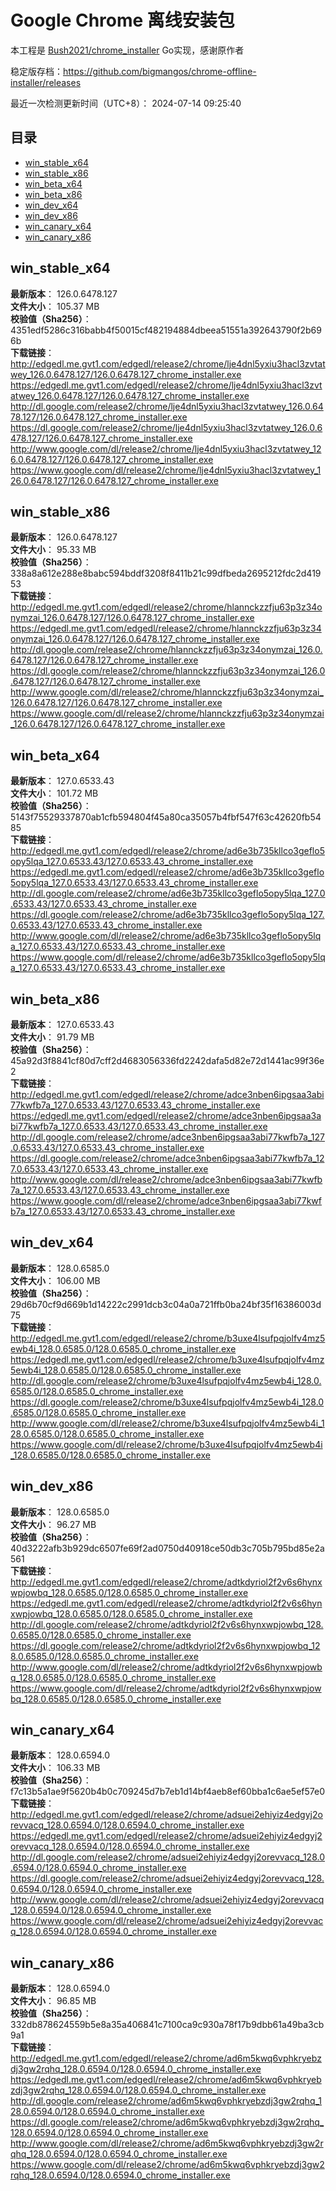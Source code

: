 # Google Chrome 离线安装包
本工程是 [Bush2021/chrome_installer](https://github.com/Bush2021/chrome_installer) Go实现，感谢原作者

稳定版存档：<https://github.com/bigmangos/chrome-offline-installer/releases>

最近一次检测更新时间（UTC+8）：
2024-07-14 09:25:40

## 目录
* [win_stable_x64](https://github.com/bigmangos/chrome-offline-installer?tab=readme-ov-file#win_stable_x64)
* [win_stable_x86](https://github.com/bigmangos/chrome-offline-installer?tab=readme-ov-file#win_stable_x86)
* [win_beta_x64](https://github.com/bigmangos/chrome-offline-installer?tab=readme-ov-file#win_beta_x64)
* [win_beta_x86](https://github.com/bigmangos/chrome-offline-installer?tab=readme-ov-file#win_beta_x86)
* [win_dev_x64](https://github.com/bigmangos/chrome-offline-installer?tab=readme-ov-file#win_dev_x64)
* [win_dev_x86](https://github.com/bigmangos/chrome-offline-installer?tab=readme-ov-file#win_dev_x86)
* [win_canary_x64](https://github.com/bigmangos/chrome-offline-installer?tab=readme-ov-file#win_canary_x64)
* [win_canary_x86](https://github.com/bigmangos/chrome-offline-installer?tab=readme-ov-file#win_canary_x86)

## win_stable_x64
**最新版本**： 126.0.6478.127  
**文件大小**： 105.37 MB  
**校验值（Sha256）**： 4351edf5286c316babb4f50015cf482194884dbeea51551a392643790f2b696b  
**下载链接**：
http://edgedl.me.gvt1.com/edgedl/release2/chrome/lje4dnl5yxiu3hacl3zvtatwey_126.0.6478.127/126.0.6478.127_chrome_installer.exe
https://edgedl.me.gvt1.com/edgedl/release2/chrome/lje4dnl5yxiu3hacl3zvtatwey_126.0.6478.127/126.0.6478.127_chrome_installer.exe
http://dl.google.com/release2/chrome/lje4dnl5yxiu3hacl3zvtatwey_126.0.6478.127/126.0.6478.127_chrome_installer.exe
https://dl.google.com/release2/chrome/lje4dnl5yxiu3hacl3zvtatwey_126.0.6478.127/126.0.6478.127_chrome_installer.exe
http://www.google.com/dl/release2/chrome/lje4dnl5yxiu3hacl3zvtatwey_126.0.6478.127/126.0.6478.127_chrome_installer.exe
https://www.google.com/dl/release2/chrome/lje4dnl5yxiu3hacl3zvtatwey_126.0.6478.127/126.0.6478.127_chrome_installer.exe
## win_stable_x86
**最新版本**： 126.0.6478.127  
**文件大小**： 95.33 MB  
**校验值（Sha256）**： 338a8a612e288e8babc594bddf3208f8411b21c99dfbeda2695212fdc2d41953  
**下载链接**：
http://edgedl.me.gvt1.com/edgedl/release2/chrome/hlannckzzfju63p3z34onymzai_126.0.6478.127/126.0.6478.127_chrome_installer.exe
https://edgedl.me.gvt1.com/edgedl/release2/chrome/hlannckzzfju63p3z34onymzai_126.0.6478.127/126.0.6478.127_chrome_installer.exe
http://dl.google.com/release2/chrome/hlannckzzfju63p3z34onymzai_126.0.6478.127/126.0.6478.127_chrome_installer.exe
https://dl.google.com/release2/chrome/hlannckzzfju63p3z34onymzai_126.0.6478.127/126.0.6478.127_chrome_installer.exe
http://www.google.com/dl/release2/chrome/hlannckzzfju63p3z34onymzai_126.0.6478.127/126.0.6478.127_chrome_installer.exe
https://www.google.com/dl/release2/chrome/hlannckzzfju63p3z34onymzai_126.0.6478.127/126.0.6478.127_chrome_installer.exe
## win_beta_x64
**最新版本**： 127.0.6533.43  
**文件大小**： 101.72 MB  
**校验值（Sha256）**： 5143f75529337870ab1cfb594804f45a80ca35057b4fbf547f63c42620fb5485  
**下载链接**：
http://edgedl.me.gvt1.com/edgedl/release2/chrome/ad6e3b735kllco3geflo5opy5lqa_127.0.6533.43/127.0.6533.43_chrome_installer.exe
https://edgedl.me.gvt1.com/edgedl/release2/chrome/ad6e3b735kllco3geflo5opy5lqa_127.0.6533.43/127.0.6533.43_chrome_installer.exe
http://dl.google.com/release2/chrome/ad6e3b735kllco3geflo5opy5lqa_127.0.6533.43/127.0.6533.43_chrome_installer.exe
https://dl.google.com/release2/chrome/ad6e3b735kllco3geflo5opy5lqa_127.0.6533.43/127.0.6533.43_chrome_installer.exe
http://www.google.com/dl/release2/chrome/ad6e3b735kllco3geflo5opy5lqa_127.0.6533.43/127.0.6533.43_chrome_installer.exe
https://www.google.com/dl/release2/chrome/ad6e3b735kllco3geflo5opy5lqa_127.0.6533.43/127.0.6533.43_chrome_installer.exe
## win_beta_x86
**最新版本**： 127.0.6533.43  
**文件大小**： 91.79 MB  
**校验值（Sha256）**： 45a92d3f8841cf80d7cff2d4683056336fd2242dafa5d82e72d1441ac99f36e2  
**下载链接**：
http://edgedl.me.gvt1.com/edgedl/release2/chrome/adce3nben6ipgsaa3abi77kwfb7a_127.0.6533.43/127.0.6533.43_chrome_installer.exe
https://edgedl.me.gvt1.com/edgedl/release2/chrome/adce3nben6ipgsaa3abi77kwfb7a_127.0.6533.43/127.0.6533.43_chrome_installer.exe
http://dl.google.com/release2/chrome/adce3nben6ipgsaa3abi77kwfb7a_127.0.6533.43/127.0.6533.43_chrome_installer.exe
https://dl.google.com/release2/chrome/adce3nben6ipgsaa3abi77kwfb7a_127.0.6533.43/127.0.6533.43_chrome_installer.exe
http://www.google.com/dl/release2/chrome/adce3nben6ipgsaa3abi77kwfb7a_127.0.6533.43/127.0.6533.43_chrome_installer.exe
https://www.google.com/dl/release2/chrome/adce3nben6ipgsaa3abi77kwfb7a_127.0.6533.43/127.0.6533.43_chrome_installer.exe
## win_dev_x64
**最新版本**： 128.0.6585.0  
**文件大小**： 106.00 MB  
**校验值（Sha256）**： 29d6b70cf9d669b1d14222c2991dcb3c04a0a721ffb0ba24bf35f16386003d75  
**下载链接**：
http://edgedl.me.gvt1.com/edgedl/release2/chrome/b3uxe4lsufpqjolfv4mz5ewb4i_128.0.6585.0/128.0.6585.0_chrome_installer.exe
https://edgedl.me.gvt1.com/edgedl/release2/chrome/b3uxe4lsufpqjolfv4mz5ewb4i_128.0.6585.0/128.0.6585.0_chrome_installer.exe
http://dl.google.com/release2/chrome/b3uxe4lsufpqjolfv4mz5ewb4i_128.0.6585.0/128.0.6585.0_chrome_installer.exe
https://dl.google.com/release2/chrome/b3uxe4lsufpqjolfv4mz5ewb4i_128.0.6585.0/128.0.6585.0_chrome_installer.exe
http://www.google.com/dl/release2/chrome/b3uxe4lsufpqjolfv4mz5ewb4i_128.0.6585.0/128.0.6585.0_chrome_installer.exe
https://www.google.com/dl/release2/chrome/b3uxe4lsufpqjolfv4mz5ewb4i_128.0.6585.0/128.0.6585.0_chrome_installer.exe
## win_dev_x86
**最新版本**： 128.0.6585.0  
**文件大小**： 96.27 MB  
**校验值（Sha256）**： 40d3222afb3b929dc6507fe69f2ad0750d40918ce50db3c705b795bd85e2a561  
**下载链接**：
http://edgedl.me.gvt1.com/edgedl/release2/chrome/adtkdyriol2f2v6s6hynxwpjowbq_128.0.6585.0/128.0.6585.0_chrome_installer.exe
https://edgedl.me.gvt1.com/edgedl/release2/chrome/adtkdyriol2f2v6s6hynxwpjowbq_128.0.6585.0/128.0.6585.0_chrome_installer.exe
http://dl.google.com/release2/chrome/adtkdyriol2f2v6s6hynxwpjowbq_128.0.6585.0/128.0.6585.0_chrome_installer.exe
https://dl.google.com/release2/chrome/adtkdyriol2f2v6s6hynxwpjowbq_128.0.6585.0/128.0.6585.0_chrome_installer.exe
http://www.google.com/dl/release2/chrome/adtkdyriol2f2v6s6hynxwpjowbq_128.0.6585.0/128.0.6585.0_chrome_installer.exe
https://www.google.com/dl/release2/chrome/adtkdyriol2f2v6s6hynxwpjowbq_128.0.6585.0/128.0.6585.0_chrome_installer.exe
## win_canary_x64
**最新版本**： 128.0.6594.0  
**文件大小**： 106.33 MB  
**校验值（Sha256）**： f7c13b5a1ae9f5620b4b0c709245d7b7eb1d14bf4aeb8ef60bba1c6ae5ef57e0  
**下载链接**：
http://edgedl.me.gvt1.com/edgedl/release2/chrome/adsuei2ehiyiz4edgyj2orevvacq_128.0.6594.0/128.0.6594.0_chrome_installer.exe
https://edgedl.me.gvt1.com/edgedl/release2/chrome/adsuei2ehiyiz4edgyj2orevvacq_128.0.6594.0/128.0.6594.0_chrome_installer.exe
http://dl.google.com/release2/chrome/adsuei2ehiyiz4edgyj2orevvacq_128.0.6594.0/128.0.6594.0_chrome_installer.exe
https://dl.google.com/release2/chrome/adsuei2ehiyiz4edgyj2orevvacq_128.0.6594.0/128.0.6594.0_chrome_installer.exe
http://www.google.com/dl/release2/chrome/adsuei2ehiyiz4edgyj2orevvacq_128.0.6594.0/128.0.6594.0_chrome_installer.exe
https://www.google.com/dl/release2/chrome/adsuei2ehiyiz4edgyj2orevvacq_128.0.6594.0/128.0.6594.0_chrome_installer.exe
## win_canary_x86
**最新版本**： 128.0.6594.0  
**文件大小**： 96.85 MB  
**校验值（Sha256）**： 332db878624559b5e8a35a406841c7100ca9c930a78f17b9dbb61a49ba3cb9a1  
**下载链接**：
http://edgedl.me.gvt1.com/edgedl/release2/chrome/ad6m5kwq6vphkryebzdj3gw2rqhq_128.0.6594.0/128.0.6594.0_chrome_installer.exe
https://edgedl.me.gvt1.com/edgedl/release2/chrome/ad6m5kwq6vphkryebzdj3gw2rqhq_128.0.6594.0/128.0.6594.0_chrome_installer.exe
http://dl.google.com/release2/chrome/ad6m5kwq6vphkryebzdj3gw2rqhq_128.0.6594.0/128.0.6594.0_chrome_installer.exe
https://dl.google.com/release2/chrome/ad6m5kwq6vphkryebzdj3gw2rqhq_128.0.6594.0/128.0.6594.0_chrome_installer.exe
http://www.google.com/dl/release2/chrome/ad6m5kwq6vphkryebzdj3gw2rqhq_128.0.6594.0/128.0.6594.0_chrome_installer.exe
https://www.google.com/dl/release2/chrome/ad6m5kwq6vphkryebzdj3gw2rqhq_128.0.6594.0/128.0.6594.0_chrome_installer.exe
